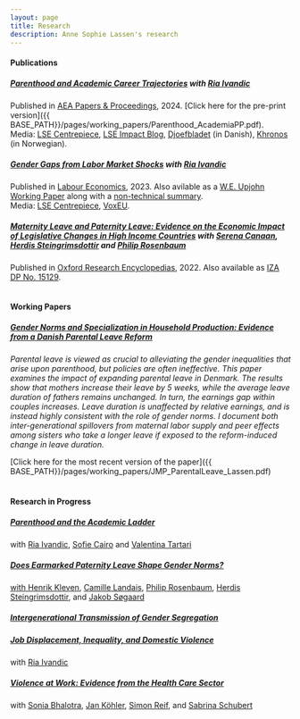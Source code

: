 ```yaml
---
layout: page
title: Research
description: Anne Sophie Lassen's research
---
```

#### Publications
##### <u> Parenthood and Academic Career Trajectories</u> with <a href="https://sites.google.com/site/riaivandic/home"> Ria Ivandic</a> <br>
Published in <a href="https://www.aeaweb.org/articles?id=10.1257/pandp.20241118">AEA Papers & Proceedings</a>, 2024. 
[Click here for the pre-print version]({{ BASE_PATH}}/pages/working_papers/Parenthood_AcademiaPP.pdf). 
<br>
Media:  <a href="https://cep.lse.ac.uk/pubs/download/cp690.pdf">LSE Centrepiece</a>,  <a href="https://blogs.lse.ac.uk/impactofsocialsciences/2024/10/29/what-makes-the-child-penalty-in-academia-different/">LSE Impact Blog</a>,  <a href="https://www.djoefbladet.dk/artikler/2024/05/anne-sophie-lassen-kvinder-forskning">Djoefbladet</a> (in Danish),  <a href="https://www.khrono.no/a-fa-barn-bidrar-til-at-kvinner-dropper-hele-forskerkarrieren/891955"> Khronos</a> (in Norwegian).
<br>
##### <u>Gender Gaps from Labor Market Shocks</u> with <a href="https://sites.google.com/site/riaivandic/home"> Ria Ivandic</a> 
Published in <a href="https://www.sciencedirect.com/science/article/pii/S0927537123000696"> Labour Economics</a>, 2023. Also avilable as a <a href="https://research.upjohn.org/up_workingpapers/387/"> W.E. Upjohn Working Paper</a> along with a <a href="https://research.upjohn.org/up_policybriefs/60/">non-technical summary</a>.<br> 
Media: <a href="https://cep.lse.ac.uk/pubs/download/cp672.pdf">LSE Centrepiece</a>, <a href="https://cepr.org/voxeu/columns/gender-gaps-labour-market-shocks">VoxEU</a>.
<br> 
##### <u>Maternity Leave and Paternity Leave: Evidence on the Economic Impact of Legislative Changes in High Income Countries</u> with <a href="https://sites.google.com/site/serenacanaan87/home"> Serena Canaan</a>, <a href="https://sites.google.com/site/herdissteingrimsdottir/home"> Herdis Steingrimsdottir</a> and <a href="https://sites.google.com/site/philrosenbaum/"> Philip Rosenbaum</a> <br>
Published in <a href="https://oxfordre.com/economics/view/10.1093/acrefore/9780190625979.001.0001/acrefore-9780190625979-e-806?rskey=UvlZyC"> Oxford Research Encyclopedias</a>, 2022. Also available as [IZA DP No. 15129]({{BASE_PATH}}/pages/working_papers/Leave_Litreview_IZA_DP.pdf).
<br>
<br>
#### Working Papers
##### <u>Gender Norms and Specialization in Household Production: Evidence from a Danish Parental Leave Reform</u>
*Parental leave is viewed as crucial to alleviating the gender inequalities that arise upon parenthood, but policies are often ineffective. This paper examines the impact of expanding parental leave in Denmark. The results show that mothers increase their
leave by 5 weeks, while the average leave duration of fathers remains unchanged. In turn, the earnings gap within couples increases. Leave duration is unaffected by relative earnings, and is instead highly consistent with the role of gender norms. 
I document both inter-generational spillovers from maternal labor supply and peer effects among sisters who take a longer leave if exposed to the reform-induced change in leave duration.*<br>

[Click here for the most recent version of the paper]({{ BASE_PATH}}/pages/working_papers/JMP_ParentalLeave_Lassen.pdf) 
<br>
<br>
#### Research in Progress

##### <u>Parenthood and the Academic Ladder</u>
with <a href="https://sites.google.com/site/riaivandic/home"> Ria Ivandic</a>, <a href="https://sites.google.com/view/sofiecairo"> Sofie Cairo</a> and <a href="https://research.hhs.se/esploro/profile/valentina_tartari/overview"> Valentina Tartari <br>

##### <u>Does Earmarked Paternity Leave Shape Gender Norms?</u>
with <a href="https://www.henrikkleven.com/">Henrik Kleven</a>, <a href="https://app.scholarsite.io/camille-landais">Camille Landais</a>, <a href="https://sites.google.com/site/philrosenbaum/"> Philip Rosenbaum</a>, <a href="https://sites.google.com/site/herdissteingrimsdottir/home"> Herdis Steingrimsdottir</a>, and <a href="https://jakobsogaard.com/">Jakob Søgaard</a>

##### <u>Intergenerational Transmission of Gender Segregation</u> 

##### <u>Job Displacement, Inequality, and Domestic Violence</u>
with <a href="https://sites.google.com/site/riaivandic/home"> Ria Ivandic</a> <br>

##### <u>Violence at Work: Evidence from the Health Care Sector</u>
with <a href="https://sites.google.com/site/srbhalotra/">Sonia Bhalotra</a>,  <a href="https://www.zew.de/en/team/jkh">Jan Köhler</a>, <a href="http://simonreif.eu/">Simon Reif</a>, and <a href="https://www.zew.de/en/team/ssu">Sabrina Schubert</a>
	

<!-- Note: this is how to write a comment in HTML. Everything in here won't show up on your webpage.-->

<!--
To increase the size of the title, use fewer # in front of the paper title.
To decrease the size of the title, use more #. 
To remove the italics, remove the * before and after the description
To remove the underline from the title, remove the <u> tags (<u> and </u>)
-->
